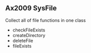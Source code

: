 ## Ax2009 SysFile
Collect all of file functions in one class

- checkFileExists
- createDirectory
- deleteFile
- fileExists
